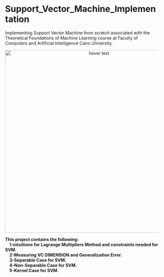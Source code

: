 # Support_Vector_Machine_Implementation
Implementing Support Vector Machine from scratch associated with the Theoretical Foundations of Machine Learning course at Faculty of Computers and Artificial Intelligence Cairo University.
<p align="center">
  <img src="https://user-images.githubusercontent.com/102432512/215268004-04230f00-0cd3-4935-8e0a-67084e27f333.jpg" width="600" title="hover text">
</p>
<strong>This project contains the following:<strong/><br/>
&emsp;1-intuitions for Lagrange Multipliers Method and constraints needed for SVM.<br/>
&emsp;2-Measuring VC DIMENSION and Generalization Error.<br/>
&emsp;3-Separable Case for SVM.<br/>
&emsp;4-Non-Separable Case for SVM.<br/>
&emsp;5-Kernel Case for SVM.<br/>



